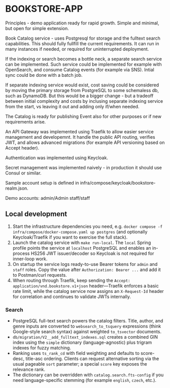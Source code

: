 # BOOKSTORE-APP

Principles - demo application ready for rapid growth. Simple and minimal, but open for simple extension.

Book Catalog service - uses Postgresql for storage and the fulltext search capabilities. This should fully fullfill the current requirements. It can run in many instances if needed, or required for uninterrupted deployment. 

If the indexing or search becomes a bottle neck, a separate search service can be implemented. Such service could be implemented for example with OpenSearch, and consume Catalog events (for example via SNS). Intial sync could be done with a batch job.

If separate indexing service would exist, cost saving could be considered by moving the primary storage from PostgreSQL to some schemaless db, such as DynamoDB. But this would be a bigger change - but a tradeoff between initial complexity and costs by inclusing separate indexing service from the start, vs leaving it out and adding only if/when needed.

The Catalog is ready for publishing Event also for other purposes or if new requirements arise.

An API Gateway was implemented using Traefik to allow easier service management and developemnt. It handle the public API routing, verifies JWT, and allows advanced migrations (for example API versioning based on Accept header).

Authentication was implemented using Keycloak.

Secret management was implemented naively - in production it should use Consul or similar.


Sample account setup is defined in infra/compose/keycloak/bookstore-realm.json.

Demo accounts:
admin/Admin
staff/staff

## Local development

1. Start the infrastructure dependencies you need, e.g. `docker compose -f infra/compose/docker-compose.yaml up postgres` (and optionally Keycloak/Traefik if you want to exercise the full stack).
2. Launch the catalog service with `make run-local`. The `local` Spring profile points the service at `localhost` PostgreSQL and enables an in-process HS256 JWT issuer/decoder so Keycloak is not required for inner-loop work.
3. On startup the service logs ready-to-use Bearer tokens for `admin` and `staff` roles. Copy the value after `Authorization: Bearer ...` and add it to Postman/curl requests.
4. When routing through Traefik, keep sending the `Accept: application/vnd.bookstore.v1+json` header—Traefik enforces a basic rate limit, while the catalog service now assigns an `X-Request-Id` header for correlation and continues to validate JWTs internally.

### Search

- PostgreSQL full-text search powers the catalog filters. Title, author, and genre inputs are converted to `websearch_to_tsquery` expressions (think Google-style search syntax) against weighted `to_tsvector` documents.
- `db/migration/V2__add_fulltext_indexes.sql` creates a combined GIN index using the `simple` dictionary (language-agnostic) plus trigram indexes for fuzzy matching.
- Ranking uses `ts_rank_cd` with field weighting and defaults to score-desc, title-asc ordering. Clients can request alternative sorting via the usual pageable `sort` parameter; a special `score` key exposes the relevance rank.
- The dictionary can be overridden with `catalog.search.fts-config` if you need language-specific stemming (for example `english`, `czech`, etc.).
